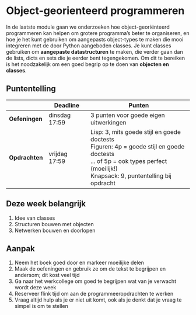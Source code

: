 # Object-georienteerd programmeren

In de laatste module gaan we onderzoeken hoe object-georiënteerd programmeren kan helpen om grotere programma’s beter te organiseren, en hoe je het kunt gebruiken om aangepasts object-types te maken die mooi integreren met de door Python aangeboden classes. Je kunt classes gebruiken om **aangepaste datastructuren** te maken, die verder gaan dan de lists, dicts en sets die je eerder bent tegengekomen. Om dit te bereiken is het noodzakelijk om een goed begrip op te doen van **objecten en classes**.

## Puntentelling

|                | Deadline             | Punten                                                                                                      |
|----------------|----------------------|-------------------------------------------------------------------------------------------------------------|
| **Oefeningen** | dinsdag 17:59        | 3 punten voor goede eigen uitwerkingen       |
| **Opdrachten** | vrijdag 17:59        | Lisp: 3, mits goede stijl en goede doctests<br>Figuren: 4p = goede stijl en goede doctests<br>... of 5p = ook types perfect (moeilijk!)<br>Knapsack: 9, puntentelling bij opdracht<br>        |

## Deze week belangrijk

1. Idee van classes
2. Structuren bouwen met objecten
3. Netwerken bouwen en doorlopen

## Aanpak

1. Neem het boek goed door en markeer moeilijke delen
2. Maak de oefeningen en gebruik ze om de tekst te begrijpen en andersom; dit kost veel tijd
3. Ga naar het werkcollege om goed te begrijpen wat van je verwacht wordt deze week
4. Reserveer flink tijd om aan de programmeeropdrachten te werken
5. Vraag altijd hulp als je er niet uit komt, ook als je denkt dat je vraag te simpel is om te stellen
